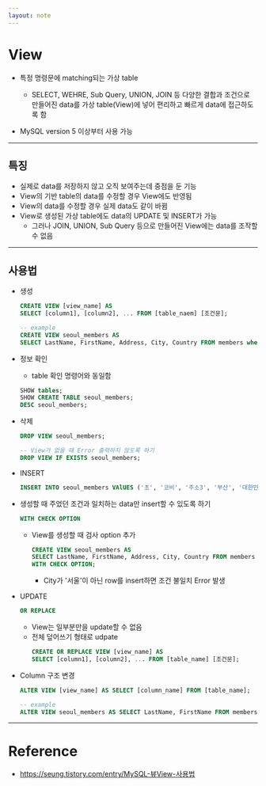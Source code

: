 ```yaml
---
layout: note
---
```


# View

- 특정 명령문에 matching되는 가상 table
    - SELECT, WEHRE, Sub Query, UNION, JOIN 등 다양한 결합과 조건으로 만들어진 data를 가상 table(View)에 넣어 편리하고 빠르게 data에 접근하도록 함

- MySQL version 5 이상부터 사용 가능




---




## 특징

- 실제로 data를 저장하지 않고 오직 보여주는데 중점을 둔 기능
- View의 기반 table의 data를 수정할 경우 View에도 반영됨
- View의 data를 수정할 경우 실제 data도 같이 바뀜
- View로 생성된 가상 table에도 data의 UPDATE 및 INSERT가 가능
    - 그러나 JOIN, UNION, Sub Query 등으로 만들어진 View에는 data를 조작할 수 없음




---




## 사용법

- 생성
    ```sql
    CREATE VIEW [view_name] AS
    SELECT [column1], [column2], ... FROM [table_naem] [조건문];

    -- example
    CREATE VIEW seoul_members AS
    SELECT LastName, FirstName, Address, City, Country FROM members where City = '서울';
    ```

- 정보 확인
    - table 확인 명령어와 동일함
    ```sql
    SHOW tables;
    SHOW CREATE TABLE seoul_members;
    DESC seoul_members;
    ```

- 삭제
    ```sql
    DROP VIEW seoul_members;

    -- View가 없을 때 Error 출력하지 않도록 하기
    DROP VIEW IF EXISTS seoul_members;
    ```

- INSERT
    ```sql
    INSERT INTO seoul_members VAlUES ('초', '코비', '주소3', '부산', '대한민국');
    ```

- 생성할 때 주었던 조건과 일치하는 data만 insert할 수 있도록 하기
    ```sql
    WITH CHECK OPTION
    ```
    - View를 생성할 때 검사 option 추가
        ```sql
        CREATE VIEW seoul_members AS
        SELECT LastName, FirstName, Address, City, Country FROM members where City = '서울'
        WITH CHECK OPTION;
        ```
        - City가 '서울'이 아닌 row를 insert하면 조건 불일치 Error 발생

- UPDATE
    ``` sql
    OR REPLACE
    ```
    - View는 일부분만을 update할 수 없음
    - 전체 덮어쓰기 형태로 udpate
        ```sql
        CREATE OR REPLACE VIEW [view_name] AS
        SELECT [column1], [column2], ... FROM [table_name] [조건문];
        ```

- Column 구조 변경
    ```sql
    ALTER VIEW [view_name] AS SELECT [column_name] FROM [table_name];
    
    -- example
    ALTER VIEW seoul_members AS SELECT LastName, FirstName FROM members where City = '서울';
    ```




---




# Reference

- https://seung.tistory.com/entry/MySQL-뷰View-사용법